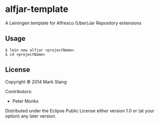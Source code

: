 # alfjar-template

A Leiningen template for Alfresco (Uber)Jar Repository extensions

## Usage

```shell
$ lein new alfjar <projectName>
$ cd <projectName>
```

## License

Copyright © 2014 Mark Stang

Contributors:
 - Peter Monks

Distributed under the Eclipse Public License either version 1.0 or (at your option) any later version.
